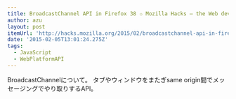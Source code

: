 ```yaml
---
title: BroadcastChannel API in Firefox 38 ✩ Mozilla Hacks – the Web developer blog
author: azu
layout: post
itemUrl: 'http://hacks.mozilla.org/2015/02/broadcastchannel-api-in-firefox-38/'
date: '2015-02-05T13:01:24.275Z'
tags:
  - JavaScript
  - WebPlatformAPI
---
```

BroadcastChannelについて。
タブやウィンドウをまたぎsame origin間でメッセージングでやり取りするAPI。
